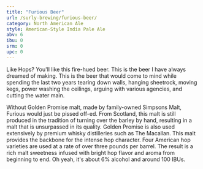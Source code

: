 ```yaml
---
title: "Furious Beer"
url: /surly-brewing/furious-beer/
category: North American Ale
style: American-Style India Pale Ale
abv: 6
ibu: 0
srm: 0
upc: 0
---
```

Like Hops? You'll like this fire-hued beer. This is the beer I have always dreamed of making. This is the beer that would come to mind while spending the last two years tearing down walls, hanging sheetrock, moving kegs, power washing the ceilings, arguing with various agencies, and cutting the water main. 

Without Golden Promise malt, made by family-owned Simpsons Malt, Furious would just be pissed off-ed. From Scotland, this malt is still produced in the tradition of turning over the barley by hand, resulting in a malt that is unsurpassed in its quality. Golden Promise is also used extensively by premium whisky distilleries such as The Macallan. This malt provides the backbone for the intense hop character. Four American hop varieties are used at a rate of over three pounds per barrel. The result is a rich malt sweetness infused with bright hop flavor and aroma from beginning to end. Oh yeah, it's about 6% alcohol and around 100 IBUs.

